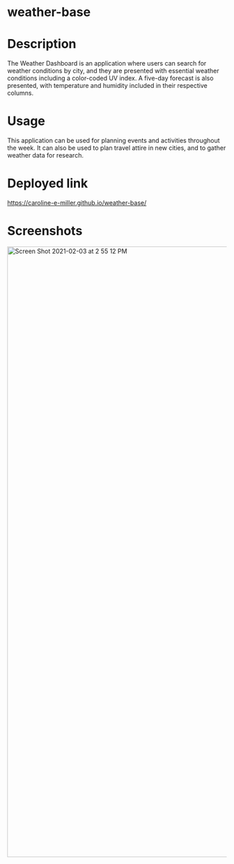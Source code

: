 # weather-base

# Description

The Weather Dashboard is an application where users can search for weather conditions by city, and they are presented with essential weather conditions including a color-coded UV index. A five-day forecast is also presented, with temperature and humidity included in their respective columns.

# Usage

This application can be used for planning events and activities throughout the week. It can also be used to plan travel attire in new cities, and to gather weather data for research.

# Deployed link

https://caroline-e-miller.github.io/weather-base/

# Screenshots

<img width="1401" alt="Screen Shot 2021-02-03 at 2 55 12 PM" src="https://user-images.githubusercontent.com/70964778/106808981-b9680f00-6630-11eb-86cb-0e28ca7e633f.png">
